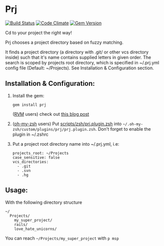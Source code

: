 Prj
==========

[![Build Status](https://travis-ci.org/v-yarotsky/prj.png?branch=master)](https://travis-ci.org/v-yarotsky/prj)
[![Code Climate](https://codeclimate.com/github/v-yarotsky/prj.png)](https://codeclimate.com/github/v-yarotsky/prj)
[![Gem Version](https://badge.fury.io/rb/prj.png)](http://badge.fury.io/rb/prj)

Cd to your project the right way!

Prj chooses a project directory based on fuzzy matching.

It finds a project directory (a directory with .git/ or other vcs directory inside) such that it's name
contains supplied letters in given order. The search is scoped by projects root
directory, which is specified in ~/.prj.yml config file (Default: ~/Projects).
See Installation & Configuration section.

Installation & Configuration:
-----------------------------
1. Install the gem:

   ```gem install prj```

   ([RVM](http://rvm.io) users) check out [this blog post](http://blog.yarotsky.me/2012-12-15-faster-ruby-scripts-startup)
2. ([oh-my-zsh](https://github.com/robbyrussell/oh-my-zsh) users) Put [scripts/zsh/prj.plugin.zsh](https://raw.github.com/v-yarotsky/prj/master/scripts/zsh/prj.plugin.zsh) into ``~/.oh-my-zsh/custom/plugins/prj/prj.plugin.zsh``.
   Don't forget to enable the plugin in ~/.zshrc

3. Put a project root directory name into ~/.prj.yml, i.e:
   ```
   projects_root: ~/Projects
   case_sensitive: false
   vcs_directories:
     - .git
     - .svn
     - .hg
   ```

Usage:
------

With the following directory structure
```
~/
  Projects/
    my_super_project/
    rails/
    love_hate_unicorns/
```
You can reach ``~/Projects/my_super_project`` with ```p msp```

